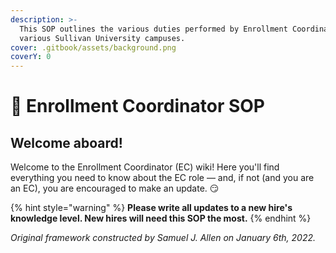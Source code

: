 ```yaml
---
description: >-
  This SOP outlines the various duties performed by Enrollment Coordinators at
  various Sullivan University campuses.
cover: .gitbook/assets/background.png
coverY: 0
---
```


# 🧭 Enrollment Coordinator SOP

## Welcome aboard!

Welcome to the Enrollment Coordinator (EC) wiki! Here you'll find everything you need to know about the EC role — and, if not (and you are an EC), you are encouraged to make an update. 😏

{% hint style="warning" %}
**Please write all updates to a new hire's knowledge level.  New hires will need this SOP the most.**
{% endhint %}

_Original framework constructed by Samuel J. Allen on January 6th, 2022._
